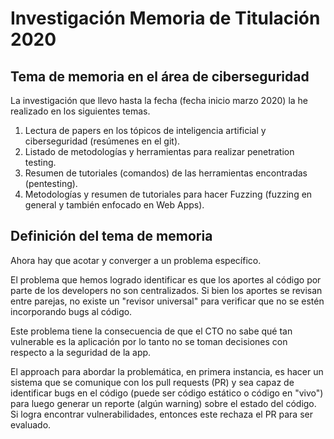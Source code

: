 # Investigación Memoria de Titulación 2020

## Tema de memoria en el área de ciberseguridad

La investigación que llevo hasta la fecha (fecha inicio marzo 2020) la he realizado en los siguientes temas.

1. Lectura de papers en los tópicos de inteligencia artificial y ciberseguridad (resúmenes en el git).
2. Listado de metodologías y herramientas para realizar penetration testing.
3. Resumen de tutoriales (comandos) de las herramientas encontradas (pentesting).
4. Metodologías y resumen de tutoriales para hacer Fuzzing (fuzzing en general y también enfocado en Web Apps).

## Definición del tema de memoria
Ahora hay que acotar y converger a un problema específico.

El problema que hemos logrado identificar es que los aportes al código por parte de los developers no son centralizados. Si bien los aportes se revisan entre parejas, no existe un "revisor universal" para verificar que no se estén incorporando bugs al código.

Este problema tiene la consecuencia de que el CTO no sabe qué tan vulnerable es la aplicación por lo tanto no se toman decisiones con respecto a la seguridad de la app.

El approach para abordar la problemática, en primera instancia, es hacer un sistema que se comunique con los pull requests (PR) y sea capaz de identificar bugs en el código (puede ser código estático o código en "vivo") para luego generar un reporte (algún warning) sobre el estado del código. Si logra encontrar vulnerabilidades, entonces este rechaza el PR para ser evaluado.
